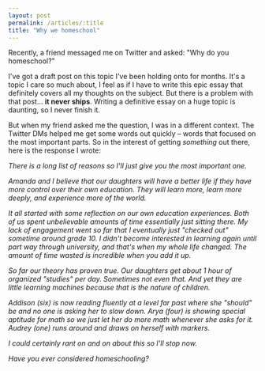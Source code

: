 ```yaml
---
layout: post
permalink: /articles/:title
title: "Why we homeschool"
---
```


Recently, a friend messaged me on Twitter and asked: "Why do you homeschool?"

I've got a draft post on this topic I've been holding onto for months. It's a topic I care so much about, I feel as if I have to write this epic essay that definitely covers all my thoughts on the subject. But there is a problem with that post... **it never ships**. Writing a definitive essay on a huge topic is daunting, so I never finish it.

But when my friend asked me the question, I was in a different context. The Twitter DMs helped me get some words out quickly – words that focused on the most important parts. So in the interest of getting _something_ out there, here is the response I wrote:

_There is a long list of reasons so I'll just give you the most important one._

_Amanda and I believe that our daughters will have a better life if they have more control over their own education. They will learn more, learn more deeply, and experience more of the world._

_It all started with some reflection on our own education experiences. Both of us spent unbelievable amounts of time essentially just sitting there. My lack of engagement went so far that I eventually just "checked out" sometime around grade 10. I didn't become interested in learning again until part way through university, and that's when my whole life changed. The amount of time wasted is incredible when you add it up._

_So far our theory has proven true. Our daughters get about 1 hour of organized "studies" per day. Sometimes not even that. And yet they are little learning machines because that is the nature of children._

_Addison (six) is now reading fluently at a level far past where she "should" be and no one is asking her to slow down. Arya (four) is showing special aptitude for math so we just let her do more math whenever she asks for it. Audrey (one) runs around and draws on herself with markers._

_I could certainly rant on and on about this so I'll stop now._

_Have you ever considered homeschooling?_
